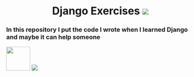 <h1 align="center">Django Exercises   <img src="https://img.icons8.com/external-tal-revivo-color-tal-revivo/24/000000/external-programming-language-software-with-admin-access-control-programing-color-tal-revivo.png"/></h1>

<h3> In this repository I put the code I wrote when I learned Django and maybe it can help someone </h3>
<div>
<img height="64" src="https://www.djangoproject.com/m/img/logos/django-logo-negative.png"/>
<img src="https://img.icons8.com/external-tal-revivo-shadow-tal-revivo/64/000000/external-python-an-interpreted-high-level-general-purpose-programming-language-logo-shadow-tal-revivo.png"/>
</div>
